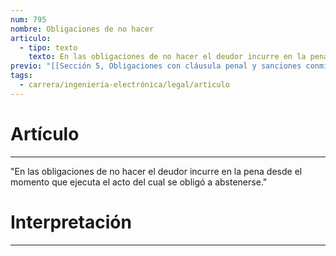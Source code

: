 ```yaml
---
num: 795
nombre: Obligaciones de no hacer
articulo:
  - tipo: texto
    texto: En las obligaciones de no hacer el deudor incurre en la pena desde el momento que ejecuta el acto del cual se obligó a abstenerse.
previo: "[[Sección 5, Obligaciones con cláusula penal y sanciones conminatorias|Sección 5, Obligaciones con cláusula penal y sanciones conminatorias]]"
tags:
  - carrera/ingeniería-electrónica/legal/articulo
---
```

# Artículo
---
"En las obligaciones de no hacer el deudor incurre en la pena desde el momento que ejecuta el acto del cual se obligó a abstenerse."

# Interpretación
---
